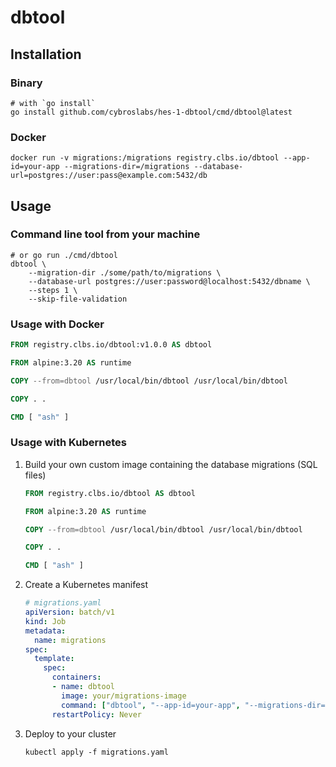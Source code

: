 # dbtool

## Installation

### Binary

```shell
# with `go install`
go install github.com/cybroslabs/hes-1-dbtool/cmd/dbtool@latest
```

### Docker

```shell
docker run -v migrations:/migrations registry.clbs.io/dbtool --app-id=your-app --migrations-dir=/migrations --database-url=postgres://user:pass@example.com:5432/db
```

## Usage

### Command line tool from your machine

```shell
# or go run ./cmd/dbtool
dbtool \
    --migration-dir ./some/path/to/migrations \
    --database-url postgres://user:password@localhost:5432/dbname \
    --steps 1 \
    --skip-file-validation
```

### Usage with Docker

```dockerfile
FROM registry.clbs.io/dbtool:v1.0.0 AS dbtool

FROM alpine:3.20 AS runtime

COPY --from=dbtool /usr/local/bin/dbtool /usr/local/bin/dbtool

COPY . .

CMD [ "ash" ]
```

### Usage with Kubernetes


1. Build your own custom image containing the database migrations (SQL files)

    ```dockerfile
    FROM registry.clbs.io/dbtool AS dbtool

    FROM alpine:3.20 AS runtime

    COPY --from=dbtool /usr/local/bin/dbtool /usr/local/bin/dbtool

    COPY . .

    CMD [ "ash" ]
    ```

2. Create a Kubernetes manifest

    ```yaml
    # migrations.yaml
    apiVersion: batch/v1
    kind: Job
    metadata:
      name: migrations
    spec:
      template:
        spec:
          containers:
          - name: dbtool
            image: your/migrations-image
            command: ["dbtool", "--app-id=your-app", "--migrations-dir=./your/migrations/dir", "--database-url=postgres://user:pass@host:5432/db"]
          restartPolicy: Never
    ```

3. Deploy to your cluster

    ```shell
    kubectl apply -f migrations.yaml
    ```
